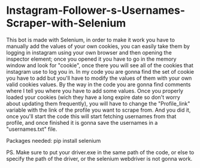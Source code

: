 # Instagram-Follower-s-Usernames-Scraper-with-Selenium
This bot is made with Selenium, in order to make it work you have to manually add the values of your own cookies, you can easily take them by logging in instagram using your own browser and then opening the inspector element; once you opened it you have to go in the memory window and look for "cookie", once there you will see all of the cookies that instagram use to log you in. In my code you are gonna find the set of cookie you have to add but you'll have to modify the values of them with your own valid cookies values. By the way in the code you are gonna find comments where I tell you where you have to add some values.
Once you properly loaded your cookies (wich they have a long expire date so don't worry about updating them  frequently), you will have to change the "Profile_link" variable with the link of the profile you want to scrape from.
And you did it, once you'll start the code this will start fetching usernames from that profile, and once finished it is gonna save the usernames in a "usernames.txt" file.


Packages needed: pip install selenium

PS. Make sure to put your driver.exe in the same path of the code, or else to specify the path of the driver, or the selenium webdriver is not gonna work.
